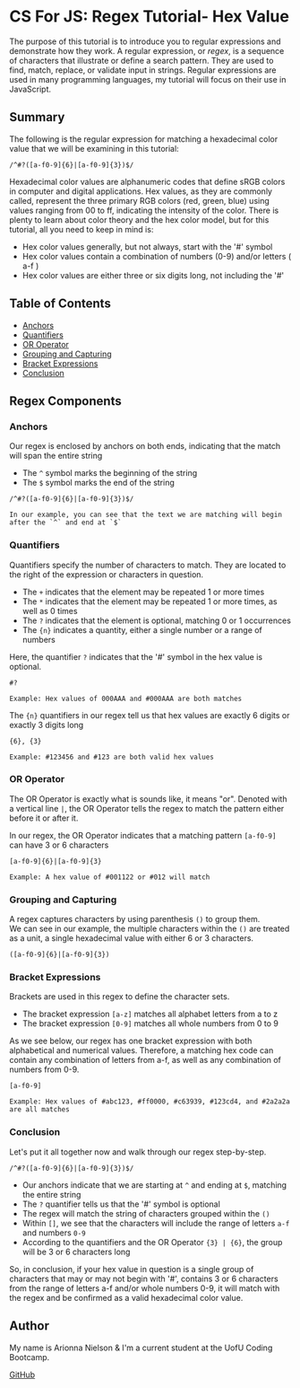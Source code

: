 # CS For JS: Regex Tutorial- Hex Value

The purpose of this tutorial is to introduce you to regular expressions and demonstrate how they work. A regular expression, or _regex_, is a sequence of characters that illustrate or define a search pattern. They are used to find, match, replace, or validate input in strings. 
Regular expressions are used in many programming languages, my tutorial will focus on their use in JavaScript.

## Summary

The following is the regular expression for matching a hexadecimal color value that we will be examining in this tutorial:
```
/^#?([a-f0-9]{6}|[a-f0-9]{3})$/
```
Hexadecimal color values are alphanumeric codes that define sRGB colors in computer and digital applications. Hex values, as they are commonly called, represent the three primary RGB colors (red, green, blue) using values ranging from 00 to ff, indicating the intensity of the color. There is plenty to learn about color theory and the hex color model, but for this tutorial, all you need to keep in mind is:  

* Hex color values generally, but not always, start with the '#' symbol  
* Hex color values contain a combination of numbers (0-9) and/or letters ( a-f )  
* Hex color values are either three or six digits long, not including the '#'  

## Table of Contents

- [Anchors](#anchors)
- [Quantifiers](#quantifiers)
- [OR Operator](#or-operator)
- [Grouping and Capturing](#grouping-and-capturing)
- [Bracket Expressions](#bracket-expressions)
- [Conclusion](#conclusion)

## Regex Components

### Anchors

Our regex is enclosed by anchors on both ends, indicating that the match will span the entire string
* The `^` symbol marks the beginning of the string
* The `$` symbol marks the end of the string

```
/^#?([a-f0-9]{6}|[a-f0-9]{3})$/  

In our example, you can see that the text we are matching will begin after the `^` and end at `$`
```

### Quantifiers

Quantifiers specify the number of characters to match. They are located to the right of the expression or characters in question.
 * The `+` indicates that the element may be repeated 1 or more times
 * The `*` indicates that the element may be repeated 1 or more times, as well as 0 times
 * The `?` indicates that the element is optional, matching 0 or 1 occurrences
 * The `{n}` indicates a quantity, either a single number or a range of numbers
 
Here, the quantifier `?` indicates that the '#' symbol in the hex value is optional.  
```
#?  

Example: Hex values of 000AAA and #000AAA are both matches
```
The `{n}` quantifiers in our regex tell us that hex values are exactly 6 digits or exactly 3 digits long
```
{6}, {3}

Example: #123456 and #123 are both valid hex values
```

### OR Operator

The OR Operator is exactly what is sounds like, it means "or". Denoted with a vertical line `|`, the OR Operator tells the regex to match the pattern either before it or after it.

In our regex, the OR Operator indicates that a matching pattern `[a-f0-9]` can have 3 or 6 characters
```
[a-f0-9]{6}|[a-f0-9]{3}  

Example: A hex value of #001122 or #012 will match
```

### Grouping and Capturing
A regex captures characters by using parenthesis `()` to group them.  
We can see in our example, the multiple characters within the `()` are treated as a unit, a single hexadecimal value with either 6 or 3 characters.  
```
([a-f0-9]{6}|[a-f0-9]{3})
```

### Bracket Expressions

Brackets are used in this regex to define the character sets.  
* The bracket expression `[a-z]` matches all alphabet letters from a to z 
* The bracket expression `[0-9]` matches all whole numbers from 0 to 9  

As we see below, our regex has one bracket expression with both alphabetical and numerical values. Therefore, a matching hex code can contain any combination of letters from a-f, as well as any combination of numbers from 0-9.
```
[a-f0-9]  

Example: Hex values of #abc123, #ff0000, #c63939, #123cd4, and #2a2a2a are all matches
```

### Conclusion

Let's put it all together now and walk through our regex step-by-step.
```
/^#?([a-f0-9]{6}|[a-f0-9]{3})$/
```
* Our anchors indicate that we are starting at `^` and ending at `$`, matching the entire string
* The `?` quantifier tells us that the '#' symbol is optional
* The regex will match the string of characters grouped within the `()`
* Within `[]`, we see that the characters will include the range of letters `a-f` and numbers `0-9`
* According to the quantifiers and the OR Operator `{3} | {6}`, the group will be 3 or 6 characters long

So, in conclusion, if your hex value in question is a single group of characters that may or may not begin with '#', contains 3 or 6 characters from the range of letters a-f and/or whole numbers 0-9, it will match with the regex and be confirmed as a valid hexadecimal color value.

## Author

My name is Arionna Nielson & I'm a current student at the UofU Coding Bootcamp. 

[GitHub](https://github.com/arinielson)